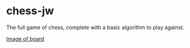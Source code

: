 # chess-jw

The full game of chess, complete with a basic algorithm to play against.

[Image of board](imgs/board.png)